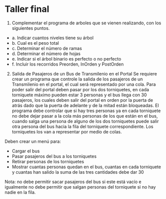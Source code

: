 # Taller final
1. Complementar el programa de arboles que se vienen realizando, con los siguientes puntos.
  * a. Indicar cuantos niveles tiene su árbol
  * b. Cual es el peso total
  * c. Determinar el número de ramas
  * d. Determinar el número de hojas
  * e. Indicar si el árbol binario es perfecto o no perfecto
  * f. Incluir los recorridos Preorden, InOrden y PostOrden

2. Salida de Pasajeros de un Bus de Transmilenio en el Portal
  Se requiere crear un programa que controle la salida de los pasajeros de un Transmilenio en el portal, el cual será representado por una cola.
  Para poder salir del portal deben pasar por los dos torniquetes, en cada torniquete máximo pueden estar 3 personas y el bus llega con 30 pasajeros, los cuales deben salir del portal en orden por la puerta de atrás dado que la puerta de adelante y de la mitad están bloqueadas.
  El programa debe controlar que si hay tres personas ya en cada torniquete no debe dejar pasar a la cola más personas de los que están en el bus, cuando salga una persona de alguno de los dos torniquetes puede salir otra persona del bus hacia la fila del torniquete correspondiente. Los torniquetes los van a representar por medio de colas.
  
  Deben crear un menú para:
  * Cargar el bus 
  * Pasar pasajeros del bus a los torniquetes
  * Retirar personas de los torniquetes
  * Mostrar cuantas personas quedan en el bus, cuantas en cada torniquete y cuantas han salido la suma de las tres cantidades debe dar 30

  Nota: no debe permitir sacar pasajeros del bus si este está vacío e igualmente no debe permitir que salgan personas del torniquete si no hay nadie en la fila.
